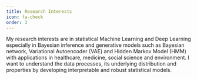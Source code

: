 ```yaml
---
title: Research Interests
icon: fa-check
order: 3
---
```


My research interests are in statistical Machine Learning and Deep Learning especially in Bayesian inference and generative models such as Bayesian network, Variational Autoencoder (VAE) and Hidden Markov Model (HMM) with applications in healthcare, medicine, social science and environment. I want to understand the data processes, its underlying distribution and properties by developing interpretable and robust statistical models.

